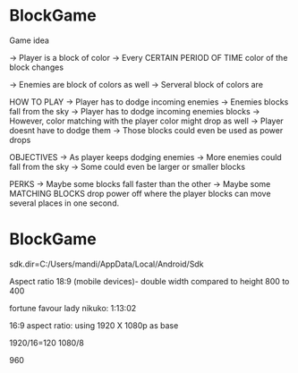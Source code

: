 # BlockGame
 
Game idea

->  Player is a block of color
->  Every CERTAIN PERIOD OF TIME color of the block changes

->  Enemies are block of colors as well
->  Serveral block of colors are


HOW TO PLAY 
->  Player has to dodge incoming enemies 
->  Enemies blocks fall from the sky
->  Player has to dodge incoming enemies blocks
->  However, color matching with the player color might drop as well
->  Player doesnt have to dodge them 
->  Those blocks could even be used as power drops

OBJECTIVES
->  As player keeps dodging enemies
->  More enemies could fall from the sky
->  Some could even be larger or smaller blocks


PERKS
->  Maybe some blocks fall faster than the other
->  Maybe some MATCHING BLOCKS drop power off where the player blocks can move 
several places in one second.


# BlockGame

sdk.dir=C:/Users/mandi/AppData/Local/Android/Sdk


Aspect ratio
18:9 (mobile devices)- double width compared to height
800 to 400

fortune favour lady nikuko: 1:13:02

16:9 aspect ratio: using 1920 X 1080p as base

1920/16=120
1080/8

960

